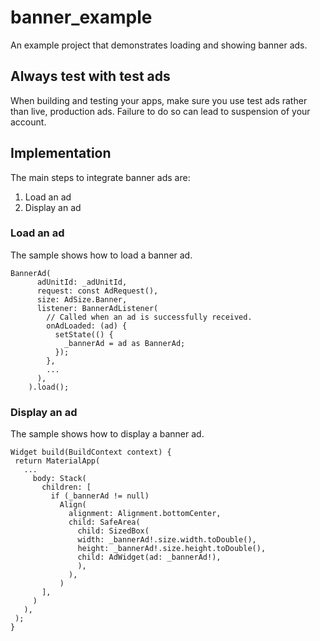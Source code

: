 # banner_example

An example project that demonstrates loading and showing banner ads.

## Always test with test ads

When building and testing your apps, make sure you use test ads rather than
live, production ads. Failure to do so can lead to suspension of your account.

## Implementation

The main steps to integrate banner ads are:

1. Load an ad
2. Display an ad

### Load an ad
The sample shows how to load a banner ad.

```
BannerAd(
      adUnitId: _adUnitId,
      request: const AdRequest(),
      size: AdSize.Banner,
      listener: BannerAdListener(
        // Called when an ad is successfully received.
        onAdLoaded: (ad) {
          setState(() {
            _bannerAd = ad as BannerAd;
          });
        },
        ...
      ),
    ).load();
 ```

 ### Display an ad
 The sample shows how to display a banner ad.

 ```
Widget build(BuildContext context) {
  return MaterialApp(
    ...
      body: Stack(
        children: [
          if (_bannerAd != null)
            Align(
              alignment: Alignment.bottomCenter,
              child: SafeArea(
                child: SizedBox(
                width: _bannerAd!.size.width.toDouble(),
                height: _bannerAd!.size.height.toDouble(),
                child: AdWidget(ad: _bannerAd!),
                ),
              ),
            )
        ],
      )
    ),
  );
}
 ```
